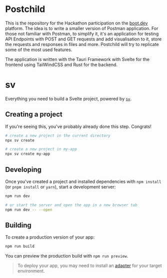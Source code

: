 # Postchild

This is the repository for the Hackathon participation on the [boot.dev](https://www.boot.dev) platform. The idea is to write a smaller version of Postman application.
For those not familiar with Postman, to simplify it, it's an application for testing API Endpoints with POST and GET requests and add visualisation to it, store the requests and responses in files and more. Postchild will try to replicate some of the most used features.

The application is written with the Tauri Framework with Svelte for the frontend using TailWindCSS and Rust for the backend.

# sv

Everything you need to build a Svelte project, powered by [`sv`](https://github.com/sveltejs/cli).

## Creating a project

If you're seeing this, you've probably already done this step. Congrats!

```bash
# create a new project in the current directory
npx sv create

# create a new project in my-app
npx sv create my-app
```

## Developing

Once you've created a project and installed dependencies with `npm install` (or `pnpm install` or `yarn`), start a development server:

```bash
npm run dev

# or start the server and open the app in a new browser tab
npm run dev -- --open
```

## Building

To create a production version of your app:

```bash
npm run build
```

You can preview the production build with `npm run preview`.

> To deploy your app, you may need to install an [adapter](https://svelte.dev/docs/kit/adapters) for your target environment.
